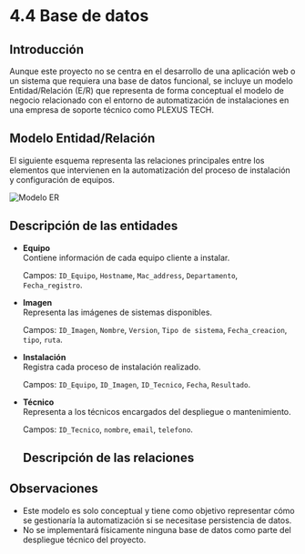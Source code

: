 # 4.4 Base de datos

## Introducción

Aunque este proyecto no se centra en el desarrollo de una aplicación web o un sistema que requiera una base de datos funcional, se incluye un modelo Entidad/Relación (E/R) que representa de forma conceptual el modelo de negocio relacionado con el entorno de automatización de instalaciones en una empresa de soporte técnico como PLEXUS TECH.

## Modelo Entidad/Relación

El siguiente esquema representa las relaciones principales entre los elementos que intervienen en la automatización del proceso de instalación y configuración de equipos.

![Modelo ER](../pics/modelo_er.png)

## Descripción de las entidades

- **Equipo**  
  Contiene información de cada equipo cliente a instalar. 
  
  Campos: `ID_Equipo`, `Hostname`, `Mac_address`, `Departamento`, `Fecha_registro`.

- **Imagen**  
  Representa las imágenes de sistemas disponibles. 
  
  Campos: `ID_Imagen`, `Nombre`, `Version`, `Tipo de sistema`, `Fecha_creacion`, `tipo`, `ruta`.

- **Instalación**  
  Registra cada proceso de instalación realizado. 
  
  Campos: `ID_Equipo`, `ID_Imagen`, `ID_Tecnico`, `Fecha`, `Resultado`.

- **Técnico**  
  Representa a los técnicos encargados del despliegue o mantenimiento. 
  
  Campos: `ID_Tecnico`, `nombre`, `email`, `telefono`.

  ## Descripción de las relaciones

  
## Observaciones

- Este modelo es solo conceptual y tiene como objetivo representar cómo se gestionaría la automatización si se necesitase persistencia de datos.
- No se implementará físicamente ninguna base de datos como parte del despliegue técnico del proyecto.
